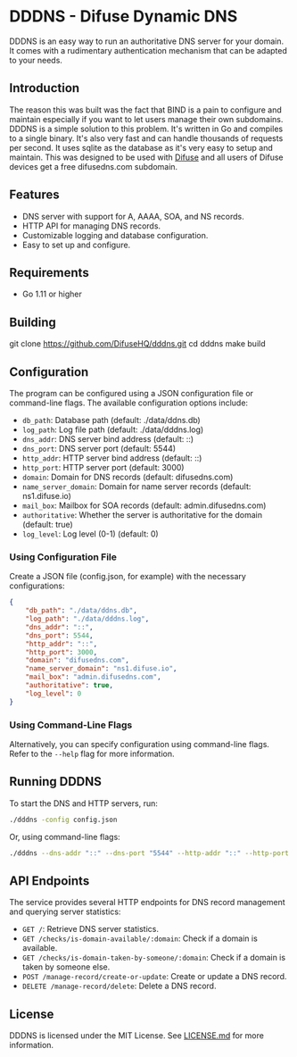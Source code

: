 # DDDNS - Difuse Dynamic DNS

DDDNS is an easy way to run an authoritative DNS server for your domain. It comes with a rudimentary authentication mechanism that can be adapted to your needs.

## Introduction

The reason this was built was the fact that BIND is a pain to configure and maintain especially if you want to let users manage their own subdomains. DDDNS is a simple solution to this problem. It's written in Go and compiles to a single binary. It's also very fast and can handle thousands of requests per second. It uses sqlite as the database as it's very easy to setup and maintain. This was designed to be used with [Difuse](https://difuse.io) and all users of Difuse devices get a free difusedns.com subdomain.

## Features

* DNS server with support for A, AAAA, SOA, and NS records.
* HTTP API for managing DNS records.
* Customizable logging and database configuration.
* Easy to set up and configure.

## Requirements

* Go 1.11 or higher

## Building

git clone https://github.com/DifuseHQ/dddns.git
cd dddns
make build

## Configuration

The program can be configured using a JSON configuration file or command-line flags. The available configuration options include:

* `db_path`: Database path (default: ./data/ddns.db)
* `log_path`: Log file path (default: ./data/dddns.log)
* `dns_addr`: DNS server bind address (default: ::)
* `dns_port`: DNS server port (default: 5544)
* `http_addr`: HTTP server bind address (default: ::)
* `http_port`: HTTP server port (default: 3000)
* `domain`: Domain for DNS records (default: difusedns.com)
* `name_server_domain`: Domain for name server records (default: ns1.difuse.io)
* `mail_box`: Mailbox for SOA records (default: admin.difusedns.com)
* `authoritative`: Whether the server is authoritative for the domain (default: true)
* `log_level`: Log level (0-1) (default: 0)

### Using Configuration File

Create a JSON file (config.json, for example) with the necessary configurations:

```json
{
    "db_path": "./data/ddns.db",
    "log_path": "./data/dddns.log",
    "dns_addr": "::",
    "dns_port": 5544,
    "http_addr": "::",
    "http_port": 3000,
    "domain": "difusedns.com",
    "name_server_domain": "ns1.difuse.io",
    "mail_box": "admin.difusedns.com",
    "authoritative": true,
    "log_level": 0
}
```

### Using Command-Line Flags

Alternatively, you can specify configuration using command-line flags. Refer to the `--help` flag for more information.

## Running DDDNS

To start the DNS and HTTP servers, run:

```bash
./dddns -config config.json
```

Or, using command-line flags:

```bash
./dddns --dns-addr "::" --dns-port "5544" --http-addr "::" --http-port "3000"
``` 

## API Endpoints

The service provides several HTTP endpoints for DNS record management and querying server statistics:

* `GET /`: Retrieve DNS server statistics.
* `GET /checks/is-domain-available/:domain`: Check if a domain is available.
* `GET /checks/is-domain-taken-by-someone/:domain`: Check if a domain is taken by someone else.
* `POST /manage-record/create-or-update`: Create or update a DNS record.
* `DELETE /manage-record/delete`: Delete a DNS record.

## License

DDDNS is licensed under the MIT License. See [LICENSE.md](LICENSE.md) for more information.